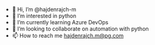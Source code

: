 - 👋 Hi, I’m @hajdenrajch-m
- 👀 I’m interested in python
- 🌱 I’m currently learning Azure DevOps
- 💞️ I’m looking to collaborate on automation with python
- 📫 How to reach me hajdenrajch.m@pg.com

<!---
hajdenrajch-m/hajdenrajch-m is a ✨ special ✨ repository because its `README.md` (this file) appears on your GitHub profile.
You can click the Preview link to take a look at your changes.
--->
